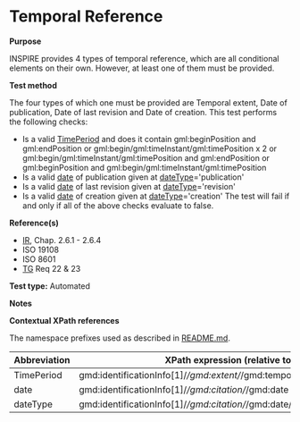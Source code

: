 
# Temporal Reference

**Purpose**	

INSPIRE provides 4 types of temporal reference, which are all conditional elements on their own. However, at least one of them must be provided.

**Test method**	

The four types of which one must be provided are Temporal extent, Date of publication, Date of last revision and Date of creation. This test performs the following checks:
*	Is a valid [TimePeriod](#period) and does it contain gml:beginPosition and gml:endPosition or gml:begin/gml:timeInstant/gml:timePosition x 2 or gml:begin/gml:timeInstant/gml:timePosition and gml:endPosition or gml:beginPosition and gml:begin/gml:timeInstant/gml:timePosition
*	Is a valid [date](#date) of publication given at [dateType](#dateType)='publication'
*	Is a valid [date](#date) of last revision given at [dateType](#dateType)='revision'
*	Is a valid [date](#date) of creation given at [dateType](#dateType)='creation'
The test will fail if and only if all of the above checks evaluate to false.

**Reference(s)**	 
* [IR](./README.md#IR), Chap. 2.6.1 - 2.6.4
* ISO 19108
* ISO 8601
* [TG](./README.md#TG) Req 22 & 23
 
**Test type:** Automated

**Notes**

**Contextual XPath references**

The namespace prefixes used as described in [README.md](./README.md#namespaces).

Abbreviation                                   |  XPath expression (relative to gmd:MD_Metadata)
-----------------------------------------------| -------------------------------------------------------------------------
<a name="period"></a> TimePeriod   | gmd:identificationInfo[1]/*/gmd:extent/*/gmd:temporalElement/*/gmd:extent/gml:TimePeriod
<a name="date"></a> date   | gmd:identificationInfo[1]/*/gmd:citation/*/gmd:date
<a name="dateType"></a> dateType   | gmd:identificationInfo[1]/*/gmd:citation/*/gmd:date/*/gmd:dateType

